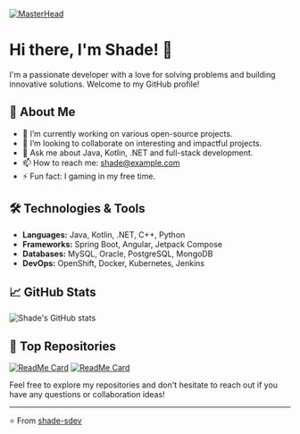 [![MasterHead](https://i.imgur.com/PPkkAez.jpg)]([https://kieran.app](https://github.com/shade-sdev))
# Hi there, I'm Shade! 👋

I'm a passionate developer with a love for solving problems and building innovative solutions. Welcome to my GitHub profile!

## 💼 About Me

- 🔭 I’m currently working on various open-source projects.
- 👯 I’m looking to collaborate on interesting and impactful projects.
- 💬 Ask me about Java, Kotlin, .NET and full-stack development.
- 📫 How to reach me: [shade@example.com](mailto:shade@example.com)
- ⚡ Fun fact: I gaming in my free time.

## 🛠 Technologies & Tools

- **Languages:** Java, Kotlin, .NET, C++, Python
- **Frameworks:** Spring Boot, Angular, Jetpack Compose
- **Databases:** MySQL, Oracle, PostgreSQL, MongoDB
- **DevOps:** OpenShift, Docker, Kubernetes, Jenkins

## 📈 GitHub Stats

![Shade's GitHub stats](https://github-readme-stats.vercel.app/api?username=shade-sdev&show_icons=true&theme=radical)

## 🌟 Top Repositories

[![ReadMe Card](https://github-readme-stats.vercel.app/api/pin/?username=shade-sdev&SecVault&theme=radical)](https://github.com/shade-sdev/SecVault)
[![ReadMe Card](https://github-readme-stats.vercel.app/api/pin/?username=shade-sdev&repo=ShadeTorrent&theme=radical)](https://github.com/shade-sdev/ShadeTorrent)

Feel free to explore my repositories and don't hesitate to reach out if you have any questions or collaboration ideas!

---

⭐️ From [shade-sdev](https://github.com/shade-sdev)
